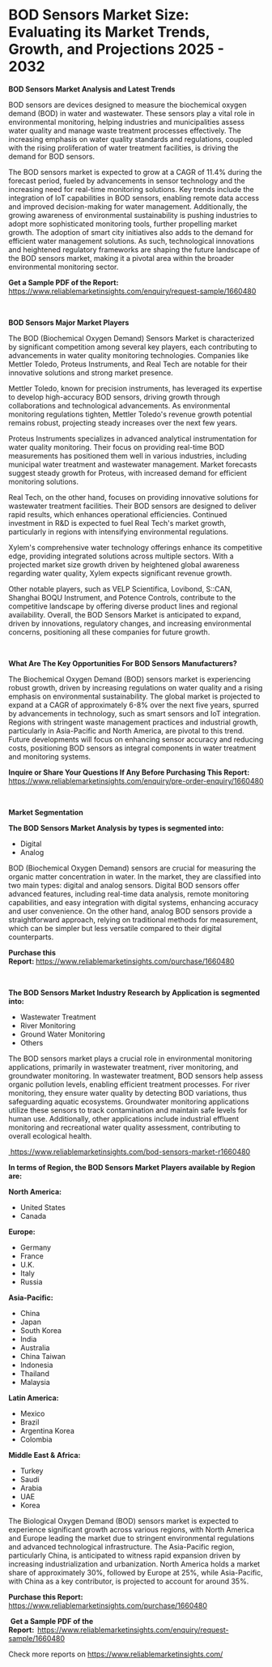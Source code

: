 <p><h1>BOD Sensors Market Size: Evaluating its Market Trends, Growth, and Projections 2025 - 2032</h1></p><p><strong>BOD Sensors Market Analysis and Latest Trends</strong></p>
<p><p>BOD sensors are devices designed to measure the biochemical oxygen demand (BOD) in water and wastewater. These sensors play a vital role in environmental monitoring, helping industries and municipalities assess water quality and manage waste treatment processes effectively. The increasing emphasis on water quality standards and regulations, coupled with the rising proliferation of water treatment facilities, is driving the demand for BOD sensors.</p><p>The BOD sensors market is expected to grow at a CAGR of 11.4% during the forecast period, fueled by advancements in sensor technology and the increasing need for real-time monitoring solutions. Key trends include the integration of IoT capabilities in BOD sensors, enabling remote data access and improved decision-making for water management. Additionally, the growing awareness of environmental sustainability is pushing industries to adopt more sophisticated monitoring tools, further propelling market growth. The adoption of smart city initiatives also adds to the demand for efficient water management solutions. As such, technological innovations and heightened regulatory frameworks are shaping the future landscape of the BOD sensors market, making it a pivotal area within the broader environmental monitoring sector.</p></p>
<p><strong>Get a Sample PDF of the Report:&nbsp;</strong> <a href="https://www.reliablemarketinsights.com/enquiry/request-sample/1660480?utm_campaign=2137&utm_medium=2&utm_source=Github&utm_content=ia&utm_term=20022025&utm_id=bod-sensors">https://www.reliablemarketinsights.com/enquiry/request-sample/1660480</a></p>
<p>&nbsp;</p>
<p><strong>BOD Sensors Major Market Players</strong></p>
<p><p>The BOD (Biochemical Oxygen Demand) Sensors Market is characterized by significant competition among several key players, each contributing to advancements in water quality monitoring technologies. Companies like Mettler Toledo, Proteus Instruments, and Real Tech are notable for their innovative solutions and strong market presence. </p><p>Mettler Toledo, known for precision instruments, has leveraged its expertise to develop high-accuracy BOD sensors, driving growth through collaborations and technological advancements. As environmental monitoring regulations tighten, Mettler Toledo's revenue growth potential remains robust, projecting steady increases over the next few years.</p><p>Proteus Instruments specializes in advanced analytical instrumentation for water quality monitoring. Their focus on providing real-time BOD measurements has positioned them well in various industries, including municipal water treatment and wastewater management. Market forecasts suggest steady growth for Proteus, with increased demand for efficient monitoring solutions.</p><p>Real Tech, on the other hand, focuses on providing innovative solutions for wastewater treatment facilities. Their BOD sensors are designed to deliver rapid results, which enhances operational efficiencies. Continued investment in R&D is expected to fuel Real Tech's market growth, particularly in regions with intensifying environmental regulations.</p><p>Xylem's comprehensive water technology offerings enhance its competitive edge, providing integrated solutions across multiple sectors. With a projected market size growth driven by heightened global awareness regarding water quality, Xylem expects significant revenue growth.</p><p>Other notable players, such as VELP Scientifica, Lovibond, S::CAN, Shanghai BOQU Instrument, and Potence Controls, contribute to the competitive landscape by offering diverse product lines and regional availability. Overall, the BOD Sensors Market is anticipated to expand, driven by innovations, regulatory changes, and increasing environmental concerns, positioning all these companies for future growth.</p></p>
<p>&nbsp;</p>
<p><strong>What Are The Key Opportunities For BOD Sensors Manufacturers?</strong></p>
<p><p>The Biochemical Oxygen Demand (BOD) sensors market is experiencing robust growth, driven by increasing regulations on water quality and a rising emphasis on environmental sustainability. The global market is projected to expand at a CAGR of approximately 6-8% over the next five years, spurred by advancements in technology, such as smart sensors and IoT integration. Regions with stringent waste management practices and industrial growth, particularly in Asia-Pacific and North America, are pivotal to this trend. Future developments will focus on enhancing sensor accuracy and reducing costs, positioning BOD sensors as integral components in water treatment and monitoring systems.</p></p>
<p><strong>Inquire or Share Your Questions If Any Before Purchasing This Report:</strong> <a href="https://www.reliablemarketinsights.com/enquiry/pre-order-enquiry/1660480?utm_campaign=2137&utm_medium=2&utm_source=Github&utm_content=ia&utm_term=20022025&utm_id=bod-sensors">https://www.reliablemarketinsights.com/enquiry/pre-order-enquiry/1660480</a></p>
<p>&nbsp;</p>
<p><strong>Market Segmentation</strong></p>
<p><strong>The BOD Sensors Market Analysis by types is segmented into:</strong></p>
<p><ul><li>Digital</li><li>Analog</li></ul></p>
<p><p>BOD (Biochemical Oxygen Demand) sensors are crucial for measuring the organic matter concentration in water. In the market, they are classified into two main types: digital and analog sensors. Digital BOD sensors offer advanced features, including real-time data analysis, remote monitoring capabilities, and easy integration with digital systems, enhancing accuracy and user convenience. On the other hand, analog BOD sensors provide a straightforward approach, relying on traditional methods for measurement, which can be simpler but less versatile compared to their digital counterparts.</p></p>
<p><strong>Purchase this Report:&nbsp;</strong><a href="https://www.reliablemarketinsights.com/purchase/1660480?utm_campaign=2137&utm_medium=2&utm_source=Github&utm_content=ia&utm_term=20022025&utm_id=bod-sensors">https://www.reliablemarketinsights.com/purchase/1660480</a></p>
<p>&nbsp;</p>
<p><strong>The BOD Sensors Market Industry Research by Application is segmented into:</strong></p>
<p><ul><li>Wastewater Treatment</li><li>River Monitoring</li><li>Ground Water Monitoring</li><li>Others</li></ul></p>
<p><p>The BOD sensors market plays a crucial role in environmental monitoring applications, primarily in wastewater treatment, river monitoring, and groundwater monitoring. In wastewater treatment, BOD sensors help assess organic pollution levels, enabling efficient treatment processes. For river monitoring, they ensure water quality by detecting BOD variations, thus safeguarding aquatic ecosystems. Groundwater monitoring applications utilize these sensors to track contamination and maintain safe levels for human use. Additionally, other applications include industrial effluent monitoring and recreational water quality assessment, contributing to overall ecological health.</p></p>
<p><a href="https://www.reliablemarketinsights.com/bod-sensors-market-r1660480?utm_campaign=2137&utm_medium=2&utm_source=Github&utm_content=ia&utm_term=20022025&utm_id=bod-sensors">&nbsp;https://www.reliablemarketinsights.com/bod-sensors-market-r1660480</a></p>
<p><strong>In terms of Region, the BOD Sensors Market Players available by Region are:</strong></p>
<p>
    <p> <strong> North America: </strong>
        <ul>
            <li>United States</li>
            <li>Canada</li>
        </ul>
        </p> 
    <p> <strong> Europe: </strong>
        <ul>
            <li>Germany</li>
            <li>France</li>
            <li>U.K.</li>
            <li>Italy</li>
            <li>Russia</li>
        </ul>
        </p> 
    <p> <strong> Asia-Pacific: </strong>
        <ul>
            <li>China</li>
            <li>Japan</li>
            <li>South Korea</li>
            <li>India</li>
            <li>Australia</li>
            <li>China Taiwan</li>
            <li>Indonesia</li>
            <li>Thailand</li>
            <li>Malaysia</li>
        </ul>
        </p> 
    <p> <strong> Latin America: </strong>
        <ul>
            <li>Mexico</li>
            <li>Brazil</li>
            <li>Argentina Korea</li>
            <li>Colombia</li>
        </ul>
        </p> 
    <p> <strong> Middle East & Africa: </strong>
        <ul>
            <li>Turkey</li>
            <li>Saudi</li>
            <li>Arabia</li>
            <li>UAE</li>
            <li>Korea</li>
        </ul>
    </p>
    </p>
<p><p>The Biological Oxygen Demand (BOD) sensors market is expected to experience significant growth across various regions, with North America and Europe leading the market due to stringent environmental regulations and advanced technological infrastructure. The Asia-Pacific region, particularly China, is anticipated to witness rapid expansion driven by increasing industrialization and urbanization. North America holds a market share of approximately 30%, followed by Europe at 25%, while Asia-Pacific, with China as a key contributor, is projected to account for around 35%.</p></p>
<p><strong>Purchase this Report: </strong><a href="https://www.reliablemarketinsights.com/purchase/1660480?utm_campaign=2137&utm_medium=2&utm_source=Github&utm_content=ia&utm_term=20022025&utm_id=bod-sensors">https://www.reliablemarketinsights.com/purchase/1660480</a></p>
<p>&nbsp;<strong>Get a Sample PDF of the Report:&nbsp;&nbsp;</strong><a href="https://www.reliablemarketinsights.com/enquiry/request-sample/1660480?utm_campaign=2137&utm_medium=2&utm_source=Github&utm_content=ia&utm_term=20022025&utm_id=bod-sensors">https://www.reliablemarketinsights.com/enquiry/request-sample/1660480</a></p>
<p><strong></strong></p>
<p>Check more reports on <a href="https://www.reliablemarketinsights.com/?utm_campaign=2137&utm_medium=2&utm_source=Github&utm_content=ia&utm_term=20022025&utm_id=bod-sensors">https://www.reliablemarketinsights.com/</a></p>